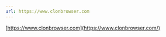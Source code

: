 ```yaml
---
url: https://www.clonbrowser.com
---
```


[https://www.clonbrowser.com](https://www.clonbrowser.com/)